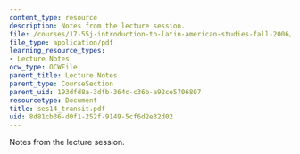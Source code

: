 ```yaml
---
content_type: resource
description: Notes from the lecture session.
file: /courses/17-55j-introduction-to-latin-american-studies-fall-2006/8d81cb36d0f1252f91495cf6d2e32d02_ses14_transit.pdf
file_type: application/pdf
learning_resource_types:
- Lecture Notes
ocw_type: OCWFile
parent_title: Lecture Notes
parent_type: CourseSection
parent_uid: 193dfd8a-3dfb-364c-c36b-a92ce5706807
resourcetype: Document
title: ses14_transit.pdf
uid: 8d81cb36-d0f1-252f-9149-5cf6d2e32d02
---
```

Notes from the lecture session.

